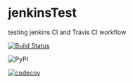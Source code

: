 # jenkinsTest
testing jenkins CI and Travis CI workflow


[![Build Status](https://travis-ci.org/tico2303/jenkinsTest.svg?branch=master)](https://travis-ci.org/tico2303/jenkinsTest)

![PyPI](https://img.shields.io/badge/python-2.7%7C3.4%7C3.5%7C-blue.svg)

[![codecov](https://codecov.io/gh/tico2303/jenkinsTest/branch/master/graph/badge.svg)](https://codecov.io/gh/tico2303/jenkinsTest)
